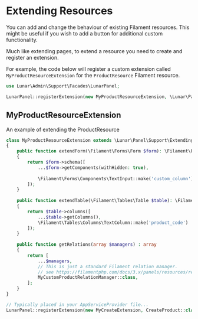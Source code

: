 # Extending Resources

You can add and change the behaviour of existing Filament resources. This might be useful if you wish to add a button for 
additional custom functionality.

Much like extending pages, to extend a resource you need to create and register an extension.

For example, the code below will register a custom extension called `MyProductResourceExtension` for the `ProductResource` Filament resource.

```php
use Lunar\Admin\Support\Facades\LunarPanel;

LunarPanel::registerExtension(new MyProductResourceExtension, \Lunar\Panel\Filament\Resources\ProductResource::class);
```

## MyProductResourceExtension

An example of extending the ProductResource

```php
class MyProductResourceExtension extends \Lunar\Panel\Support\Extending\ResourceExtension
{
    public function extendForm(\Filament\Forms\Form $form): \Filament\Forms\Form
    {
        return $form->schema([
            ...$form->getComponents(withHidden: true),
            
            \Filament\Forms\Components\TextInput::make('custom_column')
        ]);
    }
    
    public function extendTable(\Filament\Tables\Table $table): \Filament\Tables\Table
    {
        return $table->columns([
            ...$table->getColumns(),
            \Filament\Tables\Columns\TextColumn::make('product_code')
        ]);
    }
    
    public function getRelations(array $managers) : array
    {
        return [
            ...$managers,
            // This is just a standard Filament relation manager.
            // see https://filamentphp.com/docs/3.x/panels/resources/relation-managers#creating-a-relation-manager
            MyCustomProductRelationManager::class,
        ];
    }
}

// Typically placed in your AppServiceProvider file...
LunarPanel::registerExtension(new MyCreateExtension, CreateProduct::class);
```
